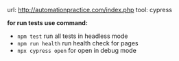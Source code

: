 url: http://automationpractice.com/index.php
tool: cypress

**for run tests use command:**
- `npm test` run all tests in headless mode
- `npm run health` run health check for pages
- `npx cypress open` for open in debug mode